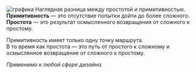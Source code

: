 ![графика](https://miro.medium.com/v2/resize:fit:3840/format:webp/1*wDBeNOiy78e2t2P9e5tBrw.png)
Наглядная разница между простотой и примитивностью.  
**Примитивность** — это отсутствие попытки дойти до более сложного.  
**Простота** — это результат осмысленного возвращения от сложного к простому.

Примитивность имеет только одну точку маршрута.  
В то время как простота — это путь от простого к сложному и осмысленное возвращение от сложного к простому.

_Применимо к любой сфере дизайна._